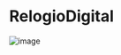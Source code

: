 # RelogioDigital

![image](https://user-images.githubusercontent.com/98924684/185117880-848cb5b1-6298-40e5-af33-4d521cb77a04.png)
